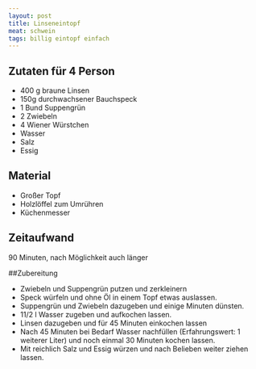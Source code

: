 ```yaml
---
layout: post
title: Linseneintopf
meat: schwein
tags: billig eintopf einfach
---
```

## Zutaten für 4 Person
* 400 g braune Linsen
* 150g durchwachsener Bauchspeck
* 1 Bund Suppengrün
* 2 Zwiebeln
* 4 Wiener Würstchen
* Wasser
* Salz
* Essig

## Material
* Großer Topf
* Holzlöffel zum Umrühren
* Küchenmesser

## Zeitaufwand
90 Minuten, nach Möglichkeit auch länger

##Zubereitung
* Zwiebeln und Suppengrün putzen und zerkleinern
* Speck würfeln und ohne Öl in einem Topf etwas auslassen.
* Suppengrün und Zwiebeln dazugeben und einige Minuten dünsten.
* 11/2 l Wasser zugeben und aufkochen lassen.
* Linsen dazugeben und für 45 Minuten einkochen lassen
* Nach 45 Minuten bei Bedarf Wasser nachfüllen (Erfahrungswert: 1
  weiterer Liter) und noch einmal 30 Minuten kochen lassen.
* Mit reichlich Salz und Essig würzen und nach Belieben weiter ziehen
  lassen.
